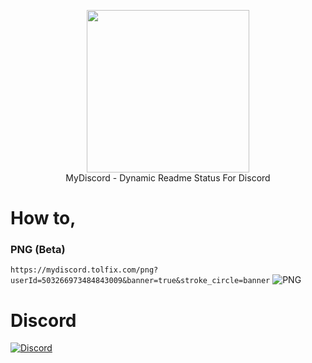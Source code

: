 <p align="center">
  <img width="260" src="https://cdn.discordapp.com/attachments/873608981602517022/873914247451668520/giphy.gif">
  <br/>
  MyDiscord - Dynamic Readme Status For Discord
</p>

# How to,
### PNG (Beta)
`https://mydiscord.tolfix.com/png?userId=503266973484843009&banner=true&stroke_circle=banner`
![PNG](https://mydiscord.tolfix.com/png?userId=503266973484843009)

# Discord
[![Discord](https://discord.com/api/guilds/856893029721309234/widget.png?style=banner4)](https://discord.gg/xHde7g93Yh)

